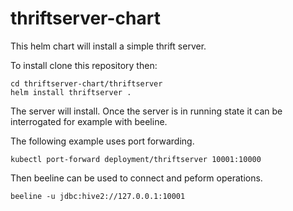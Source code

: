 # thriftserver-chart

This helm chart will install a simple thrift server.

To install clone this repository then:

```
cd thriftserver-chart/thriftserver
helm install thriftserver .
```

The server will install. Once the server is in running state it can be interrogated for example with beeline.

The following example uses port forwarding.

```
kubectl port-forward deployment/thriftserver 10001:10000 
``` 

Then beeline can be used to connect and peform operations.

```
beeline -u jdbc:hive2://127.0.0.1:10001
```


